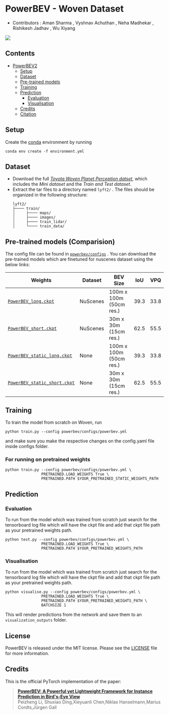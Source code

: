 # PowerBEV - Woven Dataset
* Contributors : Aman Sharma , Vyshnav Achuthan , Neha Madhekar , Rishikesh Jadhav , Wu Xiyang 


![](.github/PowerBev2.jpg)


## Contents
- [PowerBEV2](#powerbev)
  - [Setup](#️-setup)
  - [Dataset](#-dataset)
  - [Pre-trained models](#-pre-trained-models)
  - [Training](#-training)
  - [Prediction](#-prediction)
    - [Evaluation](#evaluation)
    - [Visualisation](#visualisation)
  - [Credits](#-credits)
  - [Citation](#-citation)

## Setup
Create the [conda](https://docs.conda.io/en/latest/miniconda.html) environment by running 
```
conda env create -f environment.yml
```

## Dataset
- Download the full [*Toyota Woven Planet Perception datset*](https://woven.toyota/en/perception-dataset/), which includes the *Mini dataset* and the *Train and Test dataset*.
- Extract the tar files to a directory named `lyft2/` . The files should be organized in the following structure:
  ```
  lyft2/
  ├──── train/
  │     ├──── maps/
  │     ├──── images/
  │     ├──── train_lidar/
  │     └──── train_data/
  ```

## Pre-trained models (Comparision)
The config file can be found in [`powerbev/configs`](powerbev/configs) . You can download the pre-trained models which are finetuned for nuscenes dataset using the below links:

|Weights | Dataset | BEV Size | IoU | VPQ |
|-|-|-|:-:|:-:|
|[`PowerBEV_long.ckpt`](https://drive.google.com/file/d/1P33nD6nt8IjnvKTd4WlTKWbarFdCE34f/view?usp=sharing) | NuScenes| 100m x 100m (50cm res.) | 39.3 | 33.8 |
| [`PowerBEV_short.ckpt`](https://drive.google.com/file/d/1-T4R6vC2HHhqxXeUeUg-CuViA5XdQEcV/view?usp=sharing) | NuScenes| 30m x 30m (15cm res.) | 62.5 | 55.5 |  
| [`PowerBEV_static_long.ckpt`]((https://drive.google.com/file/d/16bnG3kI_J3JkFGGxMuQfz879QFz7SVhj/view?usp=sharing))| None | 100m x 100m (50cm res.) | 39.3 | 33.8 |
| [`PowerBEV_static_short.ckpt`](https://drive.google.com/file/d/1Jwb2UjNEuamwNmBZ_R-DAW91dhxi4_6J/view?usp=sharing)| None | 30m x 30m (15cm res.) | 62.5 | 55.5 |  

## Training
To train the model from scratch on Woven, run

```
python train.py --config powerbev/configs/powerbev.yml
```
and make sure you make the respective changes on the config.yaml file inside configs folder.
### For running on pretrained weights

```
python train.py --config powerbev/configs/powerbev.yml \
                PRETRAINED.LOAD_WEIGHTS True \
                PRETRAINED.PATH $YOUR_PRETRAINED_STATIC_WEIGHTS_PATH
```


## Prediction
### Evaluation
To run from the model which was trained from scratch just search for the tensorboard log file which will have the ckpt file and add that ckpt
file path as your pretrained weights path.

```
python test.py --config powerbev/configs/powerbev.yml \
                PRETRAINED.LOAD_WEIGHTS True \
                PRETRAINED.PATH $YOUR_PRETRAINED_WEIGHTS_PATH
```

### Visualisation
To run from the model which was trained from scratch just search for the tensorboard log file which will have the ckpt file and add that ckpt
file path as your pretrained weights path.
```
python visualise.py --config powerbev/configs/powerbev.yml \
                PRETRAINED.LOAD_WEIGHTS True \
                PRETRAINED.PATH $YOUR_PRETRAINED_WEIGHTS_PATH \
                BATCHSIZE 1
```
This will render predictions from the network and save them to an `visualization_outputs` folder.

## License
PowerBEV is released under the MIT license. Please see the [LICENSE](LICENSE) file for more information.

## Credits
This is the official PyTorch implementation of the paper: 
> [**PowerBEV: A Powerful yet Lightweight Framework for Instance Prediction in Bird's-Eye View**](https://www.ijcai.org/proceedings/2023/0120.pdf)  
> Peizheng Li, Shuxiao Ding,Xieyuanli Chen,Niklas Hanselmann,Marius Cordts,Jürgen Gall
